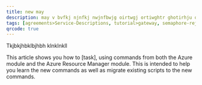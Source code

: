 ```yaml
---
title: new may
description: may v bvfkj njnfkj nwjnfbwjg oirtwgj ortiwghtr ghotirhju otiryhju troi uyu toriyu trt ryortiyut ryuotiryu t r fgfgdfg dfgfdghudfh fughdfuguf duidhfgu
tags: [agreements>Service-Descriptions, tutorial>gateway, semaphore-rejected>SAP-Simple-Finance, tutorial>product>sap-ui5, tutorial>Java-Connector-API-(JCo), agreements>maintenance-/-support-agreements, tutorial>Servlets-/-JSP, tutorial>product>mobile, language>Serbian---Latin, solution>security, agreements>aaa, tutorial>ttt, tutorial>new-tag, tutorial>test]
qrcode: true
---
```

Tkjbkjhbklbjhbh
klnklnkll

This article shows you how to [task], using commands from both the Azure module and the Azure Resource Manager module. This is intended to help you learn the new commands as well as migrate existing scripts to the new commands.
